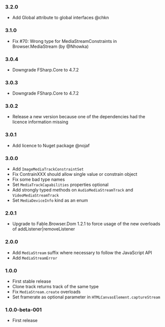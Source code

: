 ### 3.2.0

* Add Global attribute to global interfaces @chkn

### 3.1.0

* Fix #70: Wrong type for MediaStreamConstraints in Browser.MediaStream (by @Nhowka)

### 3.0.4

* Downgrade FSharp.Core to 4.7.2

### 3.0.3

* Downgrade FSharp.Core to 4.7.2

### 3.0.2

* Release a new version because one of the dependencies had the licence information missing

### 3.0.1

* Add licence to Nuget package @nojaf

### 3.0.0

* Add `ImageMediaTrackConstraintSet`
* Fix ContrainXXX should allow single value or constrain object
* Fix some bad type names
* Set `MediaTrackCapabilities` properties optional
* Add strongly typed methods on `AudioMediaStreamTrack` and `VideoMediaStreamTrack`
* Set `MediaDeviceInfo` kind as an enum

### 2.0.1

* Upgrade to Fable.Browser.Dom 1.2.1 to force usage of the new overloads of addListener|removeListener

### 2.0.0

* Add `MediaStream` suffix where necessary to follow the JavaScript API
* Add `MediaStreamError`

### 1.0.0

* First stable release
* Clone track returns track of the same type
* Fix `MediaStream.create` overloads
* Set framerate as optional parameter in `HTMLCanvasElement.captureStream`


### 1.0.0-beta-001

* First release
